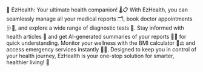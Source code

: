 🌟 EzHealth: Your ultimate health companion! 🌡️📋 With EzHealth, you can seamlessly manage all your medical reports 🗂️, book doctor appointments 🩺📅, and explore a wide range of diagnostic tests 🔬. Stay informed with health articles 📰 and get AI-generated summaries of your reports 🤖📄 for quick understanding. Monitor your wellness with the BMI calculator 📏⚖️ and access emergency services instantly 🚨📞. Designed to keep you in control of your health journey, EzHealth is your one-stop solution for smarter, healthier living! 💪

